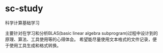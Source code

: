# sc-study
科学计算基础学习

主要针对在学习和分析BLAS(basic linear algebra subprogram)过程中设计到的原理、算法、工具使用等的心得体会。
希望能尽量使用文本格式的文件记录，便于使用工具生成和格式转换。
